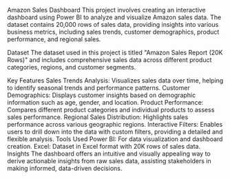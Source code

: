 Amazon Sales Dashboard
This project involves creating an interactive dashboard using Power BI to analyze and visualize Amazon sales data. The dataset contains 20,000 rows of sales data, providing insights into various business metrics, including sales trends, customer demographics, product performance, and regional sales.

Dataset
The dataset used in this project is titled "Amazon Sales Report (20K Rows)" and includes comprehensive sales data across different product categories, regions, and customer segments.

Key Features
Sales Trends Analysis: Visualizes sales data over time, helping to identify seasonal trends and performance patterns.
Customer Demographics: Displays customer insights based on demographic information such as age, gender, and location.
Product Performance: Compares different product categories and individual products to assess sales performance.
Regional Sales Distribution: Highlights sales performance across various geographic regions.
Interactive Filters: Enables users to drill down into the data with custom filters, providing a detailed and flexible analysis.
Tools Used
Power BI: For data visualization and dashboard creation.
Excel: Dataset in Excel format with 20K rows of sales data.
Insights
The dashboard offers an intuitive and visually appealing way to derive actionable insights from raw sales data, assisting stakeholders in making informed, data-driven decisions.
